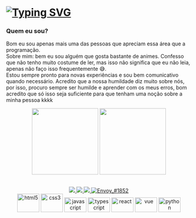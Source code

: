 # [![Typing SVG](https://readme-typing-svg.herokuapp.com/?color=3a86ff&size=35&center=true&vCenter=true&width=1000&lines=Hello,+Welcome+to+my+github+my+name+is+Miguel+Ectil;Dev+Front-End)](https://git.io/typing-svg)
### Quem eu sou?

<p>
  Bom eu sou apenas mais uma das pessoas que apreciam essa área que a programação. <br />Sobre mim: bem eu sou alguém que gosta bastante de animes. Confesso que não tenho muito costume de ler, mas isso não significa que eu não leia, apenas não faço isso frequentemente 😅.
  <br />Estou sempre pronto para novas experiências e sou bem comunicativo quando necessário. Acredito que a nossa humildade diz muito sobre nós, por isso, procuro sempre ser humilde e aprender com os meus erros, bom acredito que só isso seja suficiente para que tenham uma noção sobre a minha pessoa kkkk
</p>


<div style="display: inline_block" align="center">
  <img height="180em" src="https://github-readme-stats.vercel.app/api?username=Miguel-ectil&show_icons=true&theme=tokyonight"/>
  <img left='2px' height="180em" src="https://github-readme-stats.vercel.app/api/top-langs/?username=Miguel-ectil&layout=compact&theme=tokyonight"/>
</div>

##

<div align="center">
  <a href="https://www.linkedin.com/in/miguel-ectil-a54063267/">
    <img src="https://img.shields.io/badge/LinkedIn-0077B5?style=for-the-badge&logo=linkedin&logoColor=white"/>
  </a>
  <a href="mailto:ectilmiguelmiguelectil@gmail.com">
    <img src="https://img.shields.io/badge/Gmail-D14836?style=for-the-badge&logo=gmail&logoColor=white"/>
  </a>
  <a href = "https://github.com/Miguel-ectil">
    <img src="https://img.shields.io/badge/GitHub-100000?style=for-the-badge&logo=github&logoColor=white" target="_blank">
  </a>
  <a href="https://discordapp.com/users/850006673815765083/850006673815765085"> 
    <img src="https://img.shields.io/badge/Discord-7289DA?style=for-the-badge&logo=discord&logoColor=white" alt="Envoy_#1852" />
  </a>
  <br />
    <img 
      alt="html5" 
      width="60"
      height='50'
      src="https://icongr.am/devicon/html5-original.svg?size=128&color=2e4de5">
    <img 
      alt="css3" 
      width="60"
      height='50'
      src="https://icongr.am/devicon/css3-original.svg?size=128&color=2e4de5"> 
    <img 
      alt="javascript" 
      width="60"
      height='40'
      src="https://icongr.am/devicon/javascript-original.svg?size=128&color=2e4de5"> 
    <img 
      alt="typescript" 
      width="60"
      height='40'
      src="https://icongr.am/devicon/typescript-plain.svg?size=128&color=2e4de5">
      <img 
      alt="react" 
      width="60"
      height='40'
      src="https://icongr.am/devicon/react-original.svg?size=128&color=2e4de5"> 
      <img 
      alt="vue" 
      width="60"
      height='40'
      src="https://icongr.am/devicon/vuejs-original.svg?size=128&color=2e4de5">  
    <img 
      alt="python" 
      width="60"
      height='40'
      src="https://icongr.am/devicon/python-original.svg?size=128&color=2e4de5"> 
    <!-- <i class="devicon-materialui-plain colored"></i>  -->
</div>
